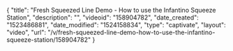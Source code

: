 {
    "title": "Fresh Squeezed Line Demo - How to use the Infantino Squeeze Station",
    "description": "",
    "videoid": "158904782",
    "date_created": "1523486881",
    "date_modified": "1524158834",
    "type": "captivate",
    "layout": "video",
    "url": "\/v\/fresh-squeezed-line-demo-how-to-use-the-infantino-squeeze-station\/158904782"
}